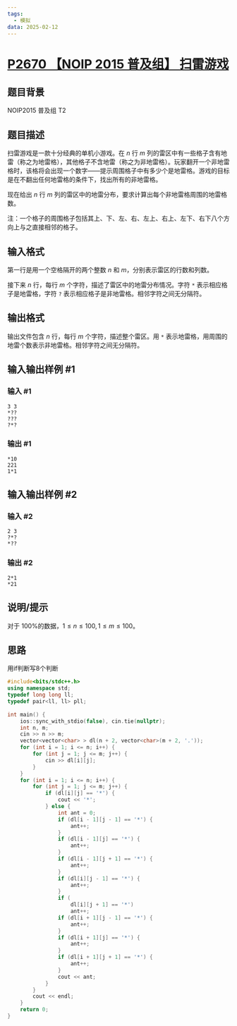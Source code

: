 ```yaml
---
tags:
  - 模拟
data: 2025-02-12
---
```

# [P2670 【NOIP 2015 普及组】 扫雷游戏](https://www.luogu.com.cn/problem/P2670)

## 题目背景

NOIP2015 普及组 T2

## 题目描述

扫雷游戏是一款十分经典的单机小游戏。在 $n$ 行 $m$ 列的雷区中有一些格子含有地雷（称之为地雷格），其他格子不含地雷（称之为非地雷格）。玩家翻开一个非地雷格时，该格将会出现一个数字——提示周围格子中有多少个是地雷格。游戏的目标是在不翻出任何地雷格的条件下，找出所有的非地雷格。

现在给出 $n$ 行 $m$ 列的雷区中的地雷分布，要求计算出每个非地雷格周围的地雷格数。

注：一个格子的周围格子包括其上、下、左、右、左上、右上、左下、右下八个方向上与之直接相邻的格子。

## 输入格式

第一行是用一个空格隔开的两个整数 $n$ 和 $m$，分别表示雷区的行数和列数。

接下来 $n$ 行，每行 $m$ 个字符，描述了雷区中的地雷分布情况。字符 $\texttt{*}$ 表示相应格子是地雷格，字符 $\texttt{?}$ 表示相应格子是非地雷格。相邻字符之间无分隔符。

## 输出格式

输出文件包含 $n$ 行，每行 $m$ 个字符，描述整个雷区。用 $\texttt{*}$ 表示地雷格，用周围的地雷个数表示非地雷格。相邻字符之间无分隔符。

## 输入输出样例 #1

### 输入 #1

```
3 3
*??
???
?*?
```

### 输出 #1

```
*10
221
1*1
```

## 输入输出样例 #2

### 输入 #2

```
2 3
?*?
*??
```

### 输出 #2

```
2*1
*21
```

## 说明/提示

对于 $100\%$的数据，$1≤n≤100, 1≤m≤100$。

## 思路

用if判断写8个判断

```cpp
#include<bits/stdc++.h>  
using namespace std;  
typedef long long ll;  
typedef pair<ll, ll> pll;  
  
int main() {  
    ios::sync_with_stdio(false), cin.tie(nullptr);  
    int n, m;  
    cin >> n >> m;  
    vector<vector<char> > dl(n + 2, vector<char>(m + 2, '.'));  
    for (int i = 1; i <= n; i++) {  
        for (int j = 1; j <= m; j++) {  
            cin >> dl[i][j];  
        }  
    }  
    for (int i = 1; i <= n; i++) {  
        for (int j = 1; j <= m; j++) {  
            if (dl[i][j] == '*') {  
                cout << '*';  
            } else {  
                int ant = 0;  
                if (dl[i - 1][j - 1] == '*') {  
                    ant++;  
                }  
                if (dl[i - 1][j] == '*') {  
                    ant++;  
                }  
                if (dl[i - 1][j + 1] == '*') {  
                    ant++;  
                }  
                if (dl[i][j - 1] == '*') {  
                    ant++;  
                }  
                if (  
                    dl[i][j + 1] == '*')  
                    ant++;  
                if (dl[i + 1][j - 1] == '*') {  
                    ant++;  
                }  
                if (dl[i + 1][j] == '*') {  
                    ant++;  
                }  
                if (dl[i + 1][j + 1] == '*') {  
                    ant++;  
                }  
                cout << ant;  
            }  
        }  
        cout << endl;  
    }  
    return 0;  
}
```
